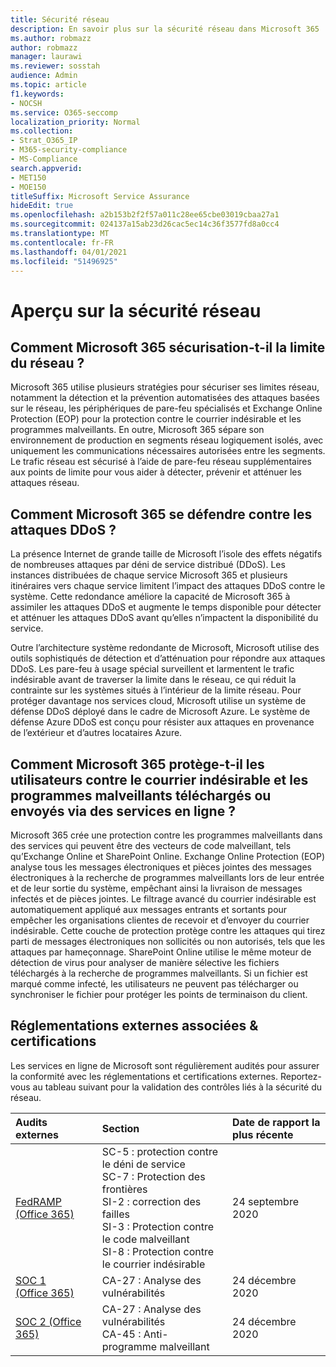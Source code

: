 ```yaml
---
title: Sécurité réseau
description: En savoir plus sur la sécurité réseau dans Microsoft 365
ms.author: robmazz
author: robmazz
manager: laurawi
ms.reviewer: sosstah
audience: Admin
ms.topic: article
f1.keywords:
- NOCSH
ms.service: O365-seccomp
localization_priority: Normal
ms.collection:
- Strat_O365_IP
- M365-security-compliance
- MS-Compliance
search.appverid:
- MET150
- MOE150
titleSuffix: Microsoft Service Assurance
hideEdit: true
ms.openlocfilehash: a2b153b2f2f57a011c28ee65cbe03019cbaa27a1
ms.sourcegitcommit: 024137a15ab23d26cac5ec14c36f3577fd8a0cc4
ms.translationtype: MT
ms.contentlocale: fr-FR
ms.lasthandoff: 04/01/2021
ms.locfileid: "51496925"
---
```

# <a name="network-security-overview"></a>Aperçu sur la sécurité réseau

## <a name="how-does-microsoft-365-secure-the-network-boundary"></a>Comment Microsoft 365 sécurisation-t-il la limite du réseau ?

Microsoft 365 utilise plusieurs stratégies pour sécuriser ses limites réseau, notamment la détection et la prévention automatisées des attaques basées sur le réseau, les périphériques de pare-feu spécialisés et Exchange Online Protection (EOP) pour la protection contre le courrier indésirable et les programmes malveillants. En outre, Microsoft 365 sépare son environnement de production en segments réseau logiquement isolés, avec uniquement les communications nécessaires autorisées entre les segments. Le trafic réseau est sécurisé à l’aide de pare-feu réseau supplémentaires aux points de limite pour vous aider à détecter, prévenir et atténuer les attaques réseau.

## <a name="how-does-microsoft-365-defend-against-ddos-attacks"></a>Comment Microsoft 365 se défendre contre les attaques DDoS ?

La présence Internet de grande taille de Microsoft l’isole des effets négatifs de nombreuses attaques par déni de service distribué (DDoS). Les instances distribuées de chaque service Microsoft 365 et plusieurs itinéraires vers chaque service limitent l’impact des attaques DDoS contre le système. Cette redondance améliore la capacité de Microsoft 365 à assimiler les attaques DDoS et augmente le temps disponible pour détecter et atténuer les attaques DDoS avant qu’elles n’impactent la disponibilité du service.

Outre l’architecture système redondante de Microsoft, Microsoft utilise des outils sophistiqués de détection et d’atténuation pour répondre aux attaques DDoS. Les pare-feu à usage spécial surveillent et larmentent le trafic indésirable avant de traverser la limite dans le réseau, ce qui réduit la contrainte sur les systèmes situés à l’intérieur de la limite réseau. Pour protéger davantage nos services cloud, Microsoft utilise un système de défense DDoS déployé dans le cadre de Microsoft Azure. Le système de défense Azure DDoS est conçu pour résister aux attaques en provenance de l’extérieur et d’autres locataires Azure.

## <a name="how-does-microsoft-365-protect-users-against-spam-and-malware-being-uploaded-or-sent-through-online-services"></a>Comment Microsoft 365 protège-t-il les utilisateurs contre le courrier indésirable et les programmes malveillants téléchargés ou envoyés via des services en ligne ?

Microsoft 365 crée une protection contre les programmes malveillants dans des services qui peuvent être des vecteurs de code malveillant, tels qu’Exchange Online et SharePoint Online. Exchange Online Protection (EOP) analyse tous les messages électroniques et pièces jointes des messages électroniques à la recherche de programmes malveillants lors de leur entrée et de leur sortie du système, empêchant ainsi la livraison de messages infectés et de pièces jointes. Le filtrage avancé du courrier indésirable est automatiquement appliqué aux messages entrants et sortants pour empêcher les organisations clientes de recevoir et d’envoyer du courrier indésirable. Cette couche de protection protège contre les attaques qui tirez parti de messages électroniques non sollicités ou non autorisés, tels que les attaques par hameçonnage. SharePoint Online utilise le même moteur de détection de virus pour analyser de manière sélective les fichiers téléchargés à la recherche de programmes malveillants. Si un fichier est marqué comme infecté, les utilisateurs ne peuvent pas télécharger ou synchroniser le fichier pour protéger les points de terminaison du client.

## <a name="related-external-regulations--certifications"></a>Réglementations externes associées & certifications

Les services en ligne de Microsoft sont régulièrement audités pour assurer la conformité avec les réglementations et certifications externes. Reportez-vous au tableau suivant pour la validation des contrôles liés à la sécurité du réseau.

| **Audits externes** | **Section** | **Date de rapport la plus récente** |
|:--------------------|:------------|:-----------------------|
| [FedRAMP (Office 365)](https://compliance.microsoft.com/compliancemanager) | SC-5 : protection contre le déni de service <br> SC-7 : Protection des frontières <br> SI-2 : correction des failles <br> SI-3 : Protection contre le code malveillant <br> SI-8 : Protection contre le courrier indésirable | 24 septembre 2020 |
| [SOC 1 (Office 365)](https://servicetrust.microsoft.com/ViewPage/MSComplianceGuideV3?command=Download&downloadType=Document&downloadId=90df3f9c-3aaf-4dbf-99d0-ca9f2991721b&tab=7027ead0-3d6b-11e9-b9e1-290b1eb4cdeb&docTab=7027ead0-3d6b-11e9-b9e1-290b1eb4cdeb_SOC_%2F_SSAE_16_Reports) | CA-27 : Analyse des vulnérabilités | 24 décembre 2020 |
| [SOC 2 (Office 365)](https://servicetrust.microsoft.com/ViewPage/MSComplianceGuideV3?command=Download&downloadType=Document&downloadId=a73c1738-7892-42b7-acd3-87b6371c53f6&tab=7027ead0-3d6b-11e9-b9e1-290b1eb4cdeb&docTab=7027ead0-3d6b-11e9-b9e1-290b1eb4cdeb_SOC_%2F_SSAE_16_Reports) | CA-27 : Analyse des vulnérabilités <br> CA-45 : Anti-programme malveillant | 24 décembre 2020 |